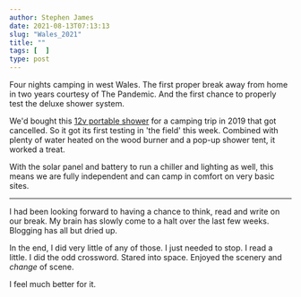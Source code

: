 ```yaml
---
author: Stephen James
date: 2021-08-13T07:13:13
slug: "Wales_2021"
title: ""
tags: [  ]
type: post
---
```

Four nights camping in west Wales. The first proper break away from home in two years courtesy of The Pandemic. And the first chance to properly test the deluxe shower system. 

We'd bought this [12v portable shower](https://colapz.co.uk/collections/portable-showers/products/new-12v-portable-rechargeable-travel-shower) for a camping trip in 2019 that got cancelled. So it got its first testing in 'the field' this week. Combined with plenty of water heated on the wood burner and a pop-up shower tent, it worked a treat. 

With the solar panel and battery to run a chiller and lighting as well, this means we are fully independent and can camp in comfort on very basic sites. 

---

I had been looking forward to having a chance to think, read and write on our break. My brain has slowly come to a halt over the last few weeks. Blogging has all but dried up. 

In the end, I did very little of any of those. I just  needed to stop. I read a little. I did the odd crossword. Stared into space. Enjoyed the scenery and *change* of scene. 

I feel much better for it. 



